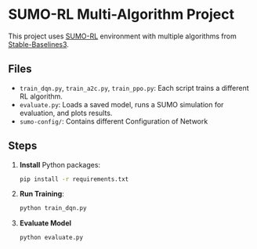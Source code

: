 # SUMO-RL Multi-Algorithm Project

This project uses [SUMO-RL](https://github.com/LucasAlegre/sumo-rl) environment with multiple algorithms from [Stable-Baselines3](https://github.com/DLR-RM/stable-baselines3). 

## Files
- `train_dqn.py`, `train_a2c.py`, `train_ppo.py`: Each script trains a different RL algorithm.
- `evaluate.py`: Loads a saved model, runs a SUMO simulation for evaluation, and plots results.
- `sumo-config/`: Contains different Configuration of Network

## Steps
1. **Install** Python packages:
   ```bash
   pip install -r requirements.txt
2. **Run Training**:
    ```bash
    python train_dqn.py
    ```
3. **Evaluate Model**
    ```bash
    python evaluate.py
    ```
